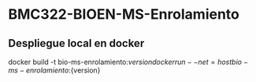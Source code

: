 # BMC322-BIOEN-MS-Enrolamiento


## Despliegue local en docker

docker build -t bio-ms-enrolamiento:${version}
docker run --net=host bio-ms-enrolamiento:${version}
